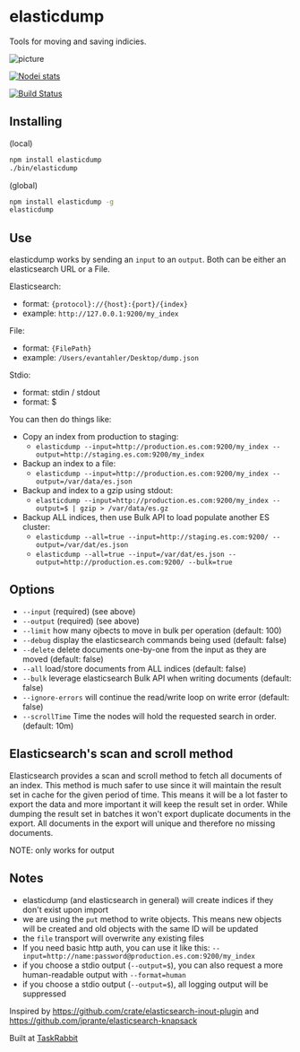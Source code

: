 elasticdump
==================

Tools for moving and saving indicies.

![picture](https://raw.github.com/taskrabbit/elasticsearch-dump/master/elasticdump.jpg)

[![Nodei stats](https://nodei.co/npm/elasticdump.png?downloads=true)](https://npmjs.org/package/elasticdump)

[![Build Status](https://secure.travis-ci.org/taskrabbit/elasticsearch-dump.png?branch=master)](http://travis-ci.org/taskrabbit/elasticsearch-dump)

## Installing

(local)
```bash
npm install elasticdump
./bin/elasticdump
```

(global)
```bash
npm install elasticdump -g
elasticdump
```

## Use

elasticdump works by sending an `input` to an `output`.  Both can be either an elasticsearch URL or a File. 

Elasticsearch:
- format:  `{protocol}://{host}:{port}/{index}`
- example: `http://127.0.0.1:9200/my_index`

File:
- format:  `{FilePath}`
- example: `/Users/evantahler/Desktop/dump.json`

Stdio:
- format: stdin / stdout
- format: $

You can then do things like:

- Copy an index from production to staging: 
  - `elasticdump --input=http://production.es.com:9200/my_index --output=http://staging.es.com:9200/my_index`
- Backup an index to a file: 
  - `elasticdump --input=http://production.es.com:9200/my_index --output=/var/data/es.json`
- Backup and index to a gzip using stdout:
  - `elasticdump --input=http://production.es.com:9200/my_index --output=$ | gzip > /var/data/es.gz`
- Backup ALL indices, then use Bulk API to load populate another ES cluster:
  - `elasticdump --all=true --input=http://staging.es.com:9200/ --output=/var/dat/es.json`
  - `elasticdump --all=true --input=/var/dat/es.json --output=http://production.es.com:9200/ --bulk=true`

## Options

- `--input` (required) (see above)
- `--output` (required) (see above)
- `--limit` how many ojbects to move in bulk per operation (default: 100)
- `--debug` display the elasticsearch commands being used (default: false)
- `--delete` delete documents one-by-one from the input as they are moved (default: false)
- `--all` load/store documents from ALL indices (default: false)
- `--bulk` leverage elasticsearch Bulk API when writing documents (default: false)
- `--ignore-errors` will continue the read/write loop on write error (default: false)
- `--scrollTime` Time the nodes will hold the requested search in order. (default: 10m)

## Elasticsearch's scan and scroll method
Elasticsearch provides a scan and scroll method to fetch all documents of an index. This method is much safer to use since
it will maintain the result set in cache for the given period of time. This means it will be a lot faster to export the data
and more important it will keep the result set in order. While dumping the result set in batches it won't export duplicate
documents in the export. All documents in the export will unique and therefore no missing documents.

NOTE: only works for output

## Notes

- elasticdump (and elasticsearch in general) will create indices if they don't exist upon import
- we are using the `put` method to write objects.  This means new objects will be created and old objects with the same ID will be updated
- the `file` transport will overwrite any existing files
- If you need basic http auth, you can use it like this: `--input=http://name:password@production.es.com:9200/my_index`
- if you choose a stdio output (`--output=$`), you can also request a more human-readable output with `--format=human`
- if you choose a stdio output (`--output=$`), all logging output will be suppressed

Inspired by https://github.com/crate/elasticsearch-inout-plugin and https://github.com/jprante/elasticsearch-knapsack

Built at [TaskRabbit](https://www.taskrabbit.com)
